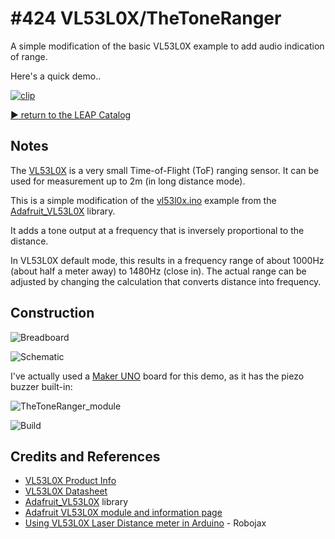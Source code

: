 # #424 VL53L0X/TheToneRanger

A simple modification of the basic VL53L0X example to add audio indication of range.

Here's a quick demo..

[![clip](https://img.youtube.com/vi/XjAN2eW-bek/0.jpg)](https://www.youtube.com/watch?v=XjAN2eW-bek)

[:arrow_forward: return to the LEAP Catalog](https://leap.tardate.com)

## Notes

The [VL53L0X](https://www.st.com/en/imaging-and-photonics-solutions/vl53l0x.html)
is a very small Time-of-Flight (ToF) ranging sensor.
It can be used for measurement up to 2m (in long distance mode).


This is a simple modification of the
[vl53l0x.ino](https://github.com/adafruit/Adafruit_VL53L0X/blob/master/examples/vl53l0x/vl53l0x.ino)
example from the
[Adafruit_VL53L0X](https://github.com/adafruit/Adafruit_VL53L0X) library.

It adds a tone output at a frequency that is inversely proportional to the distance.

In VL53L0X default mode, this results in a frequency range of about 1000Hz (about half a meter away) to 1480Hz (close in).
The actual range can be adjusted by changing the calculation that converts distance into frequency.


## Construction

![Breadboard](./assets/TheToneRanger_bb.jpg?raw=true)

![Schematic](./assets/TheToneRanger_schematic.jpg?raw=true)


I've actually used a [Maker UNO](../../MakerUno) board for this demo, as it has the
piezo buzzer built-in:

![TheToneRanger_module](./assets/TheToneRanger_module.jpg?raw=true)


![Build](./assets/TheToneRanger_build.jpg?raw=true)

## Credits and References
* [VL53L0X Product Info](https://www.st.com/en/imaging-and-photonics-solutions/vl53l0x.html)
* [VL53L0X Datasheet](https://www.st.com/resource/en/datasheet/vl53l0x.pdf)
* [Adafruit_VL53L0X](https://github.com/adafruit/Adafruit_VL53L0X) library
* [Adafruit VL53L0X module and information page](https://learn.adafruit.com/adafruit-vl53l0x-micro-lidar-distance-sensor-breakout/downloads)
* [Using VL53L0X Laser Distance meter in Arduino](http://robojax.com/learn/arduino/?vid=robojax-VL53L0X) - Robojax
